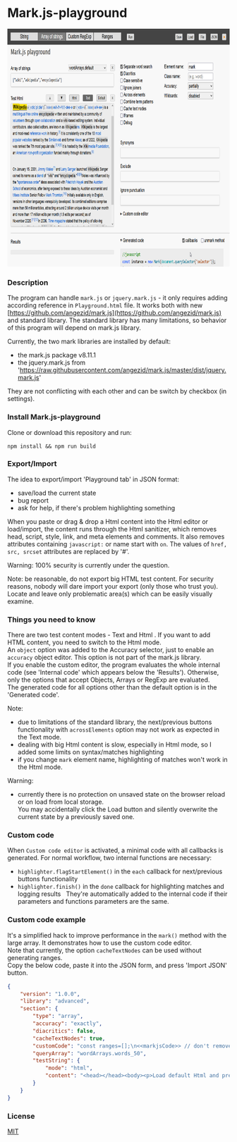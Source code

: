 # Mark.js-playground

<img height="540" src="assets/images/playground.png">

### Description
The program can handle `mark.js` or `jquery.mark.js` - it only requires adding according reference in `Playground.html` file.
It works both with new [https://github.com/angezid/mark.js](https://github.com/angezid/mark.js) and standard library. The standard library has many limitations, so behavior of this program will depend on mark.js library.  

Currently, the two mark libraries are installed by default:
* the mark.js package v8.11.1
* the jquery.mark.js from 'https://raw.githubusercontent.com/angezid/mark.js/master/dist/jquery.mark.js'

They are not conflicting with each other and can be switch by checkbox (in settings).  

### Install Mark.js-playground
Clone or download this repository and run:
```
npm install && npm run build
```

### Export/Import
The idea to export/import 'Playground tab' in JSON format:
* save/load the current state
* bug report
* ask for help, if there's problem highlighting something

When you paste or drag & drop a Html content into the Html editor or load/import, the content runs through the Html sanitizer, which removes head, script, style, link, and meta elements and comments.
It also removes attributes containing `javascript:` or name start with `on`. The values of `href, src, srcset` attributes are replaced by '#'.  

Warning: 100% security is currently under the question.

Note: be reasonable, do not export big HTML test content. For security reasons, nobody will dare import your export (only those who trust you).  
Locate and leave only problematic area(s) which can be easily visually examine.

### Things you need to know

There are two test content modes - Text and Html . If you want to add HTML content, you need to switch to the Html mode.  
An `object` option was added to the Accuracy selector, just to enable an `accuracy` object editor. This option is not part of the mark.js library.  
If you enable the custom editor, the program evaluates the whole internal code (see 'Internal code' which appears below the 'Results').
Otherwise, only the options that accept Objects, Arrays or RegExp are evaluated.  
The generated code for all options other than the default option is in the 'Generated code'.

Note:
- due to limitations of the standard library, the next/previous buttons functionality with `acrossElements` option may not work as expected in the Text mode.
- dealing with big Html content is slow, especially in Html mode, so I added some limits on syntax/matches highlighting
- if you change `mark` element name, highlighting of matches won't work in the Html mode.

Warning:
- currently there is no protection on unsaved state on the browser reload or on load from local storage.  
You may accidentally click the Load button and silently overwrite the current state by a previously saved one.

### Custom code
When `Custom code editor` is activated, a minimal code with all callbacks is generated.
For normal workflow, two internal functions are necessary:
- `highlighter.flagStartElement()` in the `each` callback for next/previous buttons functionality
- `highlighter.finish()` in the `done` callback for highlighting matches and logging results  
They're automatically added to the internal code if their parameters and functions parameters are the same.

### Custom code example
It's a simplified hack to improve performance in the `mark()` method with the large array. It demonstrates how to use the custom code editor.  
Note that currently, the option `cacheTextNodes` can be used without generating ranges.  
Copy the below code, paste it into the JSON form, and press 'Import JSON' button.
``` json
{
    "version": "1.0.0",
    "library": "advanced",
    "section": {
        "type": "array",
        "accuracy": "exactly",
        "diacritics": false,
        "cacheTextNodes": true,
        "customCode": "const ranges=[];\n<<markjsCode>> // don't remove it\n\nfunction filter(node, term, marks, count, info) {\n  const range = {\n    start : info.offset + info.match.index + info.match[1].length,\n    length : info.match[2].length,\n  };\n  if (options.acrossElements) {\n    if (info.matchStart) {\n      range.startElement = true;\n    }\n  } else range.startElement = true;\n  ranges.push(range);\n  \n  return  false;\n}\n\nfunction done() {\n  $('section.array .testString .editor').markRanges(ranges, {\n    'each' : function(elem, range) {\n      if(range.startElement) {\n        elem.setAttribute('data-markjs', 'start-1');\n      }\n    },\n    done : highlighter.finish\n  });\n}",
        "queryArray": "wordArrays.words_50",
        "testString": {
            "mode": "html",
            "content": "<head></head><body><p>Load default Html and press Run button</p></body>"
        }
    }
}
```

### License

[MIT](LICENSE)

